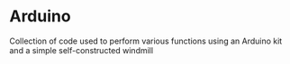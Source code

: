 # Arduino
Collection of code used to perform various functions using an Arduino kit and a simple self-constructed windmill
